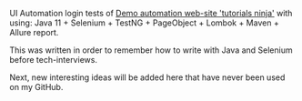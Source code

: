 UI Automation login tests of [Demo automation web-site 'tutorials ninja'](https://tutorialsninja.com/demo/) with using:
Java 11 + Selenium + TestNG + PageObject + Lombok + Maven + Allure report.

This was written in order to remember how to write with Java and Selenium before tech-interviews.

Next, new interesting ideas will be added here that have never been used on my GitHub.